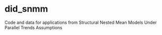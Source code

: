 # did_snmm
Code and data for applications from Structural Nested Mean Models Under Parallel Trends Assumptions
